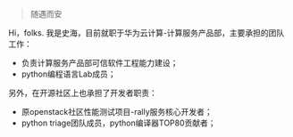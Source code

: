> 随遇而安

Hi，folks. 我是史海，目前就职于华为云计算-计算服务产品部，主要承担的团队工作：  
* 负责计算服务产品部可信软件工程能力建设；
* python编程语言Lab成员；

另外，在开源社区上也承担了开发者职责：
* 原openstack社区性能测试项目-rally服务核心开发者；
* python triage团队成员，python编译器TOP80贡献者；

